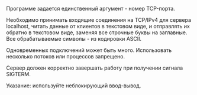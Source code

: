Программе задается единственный аргумент - номер TCP-порта.

Необходимо принимать входящие соединения на TCP/IPv4 для сервера localhost, читать данные от клиентов в текстовом виде, и отправлять их обратно в текстовом виде, заменяя все строчные буквы на заглавные. Все обрабатываемые символы - из кодировки ASCII.

Одновременных подключений может быть много. Использовать несколько потоков или процессов запрещено.

Сервер должен корректно завершать работу при получении сигнала SIGTERM.

Указание: используйте неблокирующий ввод-вывод.
